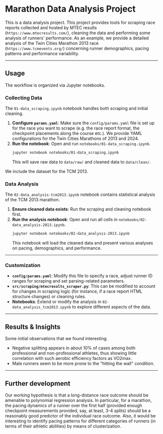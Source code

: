 # Marathon Data Analysis Project

This is a data analysis project. This project provides tools for scraping race reports collected and hosted by MTEC results (`https://www.mtecresults.com/`), cleaning the data and performing some analysis of runners' performance. As an example, we provide a detailed analysis of the Twin Cities Marathon 2013 race (`https://www.tcmevents.org/`) concerning runner demographics, pacing patterns and performance variability.

---
<!-- 
## Features

* **Web Scraper (`mtecresults_scraper.py`):** A customizable data scraper. Collects detailed race reports (personal info, split times) from `mtecresults.com`.
* **Data Analysis for TCM 2013 (`02-data_analysis-tcm2013.ipynb`):** A comprehensive Jupyter Notebook for exploring runner demographics, pacing patterns and performance variability for the Twin Cities Marathon 2013.
* **Configurable Parameters:** Race report format and scraping parameters are managed via a `params.yaml` file.
--- -->

## Usage

The workflow is organized via Jupyter notebooks.

### Collecting Data

The `01-data_scraping.ipynb` notebook handles both scraping and initial cleaning.

1.  **Configure `params.yaml`**: Make sure the `config/params.yaml` file is set up for the race you want to scrape (e.g. the race report format, the checkpoint placements along the course etc.). We provide YAML configurations for the Twin Cities Marathons of 2013 and 2024.
2.  **Run the notebook**: Open and run `notebooks/01-data_scraping.ipynb`.
    ```bash
    jupyter notebook notebooks/01-data_scraping.ipynb
    ```
    This will save raw data to `data/raw/` and cleaned data to `data/clean/`.

We include the dataset for the TCM 2013.

### Data Analysis

The `02-data_analysis-tcm2013.ipynb` notebook contains statistical analysis of the TCM 2013 marathon.

1.  **Ensure cleaned data exists**: Run the scraping and cleaning notebook first.
2.  **Run the analysis notebook**: Open and run all cells in `notebooks/02-data_analysis-2013.ipynb`.
    ```bash
    jupyter notebook notebooks/02-data_analysis-2013.ipynb
    ```
    This notebook will load the cleaned data and present various analyses on pacing, demographics, and performance.
---

### Customization

* **`config/params.yaml`**: Modify this file to specify a race, adjust runner ID ranges for scraping and set parsing-related parameters.
* **`src/scraping/mtecresults_scraper.py`**: This can be modified to account for changes in scraping logic (for instance, if a race report HTML structure changes) or cleaning rules.
* **Notebooks**: Extend or modify the analysis in `02-data_analysis_tcm2013.ipynb` to explore different aspects of the data.

---

## Results & Insights
Some initial observations that we found interesting.
* Negative splitting appears in about 10% of cases among both professional and non-professional athletes, thus showing little correlation with such aerobic efficiency factors as VO2max.
* Male runners seem to be more prone to the "hitting the wall" condition.

---
## Further development
Our working hypothesis is that a long-distance race outcome should be amenable to polynomial regression analysis. In particular, for a marathon, the pacing dynamics of a runner over the first half (provided enough checkpoint measurements provided, say, at least, 3-4 splits) should be a reasonably good predictor of the individual race outcome. Also, it would be interesting to identify pacing patterns for different categories of runners (in terms of their athletic abilities) by means of clusterization.
